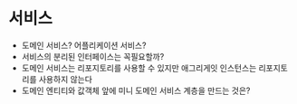 # 서비스
- 도메인 서비스? 어플리케이션 서비스?
- 서비스의 분리된 인터페이스는 꼭필요할까?
- 도메인 서비스는 리포지토리를 사용할 수 있지만 애그리게잇 인스턴스는 리포지토리를 사용하지 않는다
- 도메인 엔티티와 값객체 앞에 미니 도메인 서비스 계층을 만드는 것은?